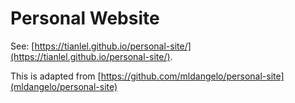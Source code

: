 # Personal Website

See: [https://tianlel.github.io/personal-site/](https://tianlel.github.io/personal-site/).

This is adapted from [https://github.com/mldangelo/personal-site](mldangelo/personal-site)
